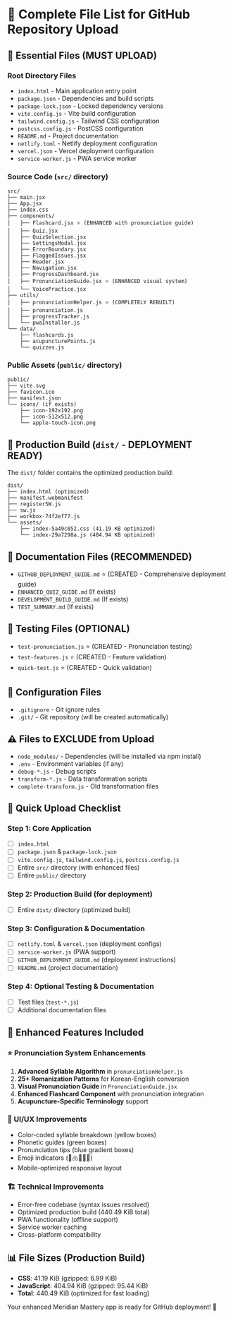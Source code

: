 # 📁 Complete File List for GitHub Repository Upload

## 🚀 Essential Files (MUST UPLOAD)

### Root Directory Files
- `index.html` - Main application entry point
- `package.json` - Dependencies and build scripts
- `package-lock.json` - Locked dependency versions  
- `vite.config.js` - Vite build configuration
- `tailwind.config.js` - Tailwind CSS configuration
- `postcss.config.js` - PostCSS configuration
- `README.md` - Project documentation
- `netlify.toml` - Netlify deployment configuration
- `vercel.json` - Vercel deployment configuration
- `service-worker.js` - PWA service worker

### Source Code (`src/` directory)
```
src/
├── main.jsx
├── App.jsx  
├── index.css
├── components/
│   ├── Flashcard.jsx ⭐ (ENHANCED with pronunciation guide)
│   ├── Quiz.jsx
│   ├── QuizSelection.jsx
│   ├── SettingsModal.jsx
│   ├── ErrorBoundary.jsx
│   ├── FlaggedIssues.jsx
│   ├── Header.jsx
│   ├── Navigation.jsx
│   ├── ProgressDashboard.jsx
│   ├── PronunciationGuide.jsx ⭐ (ENHANCED visual system)
│   └── VoicePractice.jsx
├── utils/
│   ├── pronunciationHelper.js ⭐ (COMPLETELY REBUILT)
│   ├── pronunciation.js
│   ├── progressTracker.js
│   └── pwaInstaller.js
└── data/
    ├── flashcards.js
    ├── acupuncturePoints.js
    └── quizzes.js
```

### Public Assets (`public/` directory)
```
public/
├── vite.svg
├── favicon.ico
├── manifest.json
└── icons/ (if exists)
    ├── icon-192x192.png
    ├── icon-512x512.png
    └── apple-touch-icon.png
```

## 🎯 Production Build (`dist/` - DEPLOYMENT READY)
The `dist/` folder contains the optimized production build:
```
dist/
├── index.html (optimized)
├── manifest.webmanifest
├── registerSW.js
├── sw.js
├── workbox-74f2ef77.js
└── assets/
    ├── index-5a49c852.css (41.19 KB optimized)
    └── index-29a7298a.js (404.94 KB optimized)
```

## 📄 Documentation Files (RECOMMENDED)
- `GITHUB_DEPLOYMENT_GUIDE.md` ⭐ (CREATED - Comprehensive deployment guide)
- `ENHANCED_QUIZ_GUIDE.md` (If exists)
- `DEVELOPMENT_BUILD_GUIDE.md` (If exists)
- `TEST_SUMMARY.md` (If exists)

## 🧪 Testing Files (OPTIONAL)
- `test-pronunciation.js` ⭐ (CREATED - Pronunciation testing)
- `test-features.js` ⭐ (CREATED - Feature validation)
- `quick-test.js` ⭐ (CREATED - Quick validation)

## 🔧 Configuration Files
- `.gitignore` - Git ignore rules
- `.git/` - Git repository (will be created automatically)

## ⚠️ Files to EXCLUDE from Upload
- `node_modules/` - Dependencies (will be installed via npm install)
- `.env` - Environment variables (if any)
- `debug-*.js` - Debug scripts
- `transform-*.js` - Data transformation scripts
- `complete-transform.js` - Old transformation files

## 🚀 Quick Upload Checklist

### Step 1: Core Application
- [ ] `index.html`
- [ ] `package.json` & `package-lock.json`
- [ ] `vite.config.js`, `tailwind.config.js`, `postcss.config.js`
- [ ] Entire `src/` directory (with enhanced files)
- [ ] Entire `public/` directory

### Step 2: Production Build (for deployment)
- [ ] Entire `dist/` directory (optimized build)

### Step 3: Configuration & Documentation
- [ ] `netlify.toml` & `vercel.json` (deployment configs)
- [ ] `service-worker.js` (PWA support)
- [ ] `GITHUB_DEPLOYMENT_GUIDE.md` (deployment instructions)
- [ ] `README.md` (project documentation)

### Step 4: Optional Testing & Documentation
- [ ] Test files (`test-*.js`)
- [ ] Additional documentation files

## 🎯 Enhanced Features Included

### ⭐ Pronunciation System Enhancements
1. **Advanced Syllable Algorithm** in `pronunciationHelper.js`
2. **25+ Romanization Patterns** for Korean-English conversion
3. **Visual Pronunciation Guide** in `PronunciationGuide.jsx`
4. **Enhanced Flashcard Component** with pronunciation integration
5. **Acupuncture-Specific Terminology** support

### 🎨 UI/UX Improvements
- Color-coded syllable breakdown (yellow boxes)
- Phonetic guides (green boxes)  
- Pronunciation tips (blue gradient boxes)
- Emoji indicators (🎵🫁💨💪🌊)
- Mobile-optimized responsive layout

### 🏗️ Technical Improvements
- Error-free codebase (syntax issues resolved)
- Optimized production build (440.49 KiB total)
- PWA functionality (offline support)
- Service worker caching
- Cross-platform compatibility

## 📊 File Sizes (Production Build)
- **CSS**: 41.19 KiB (gzipped: 6.99 KiB)
- **JavaScript**: 404.94 KiB (gzipped: 95.44 KiB)  
- **Total**: 440.49 KiB (optimized for fast loading)

Your enhanced Meridian Mastery app is ready for GitHub deployment! 🚀
